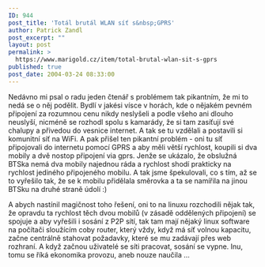 ```yaml
---
ID: 944
post_title: 'Totál brutál WLAN síť s&nbsp;GPRS'
author: Patrick Zandl
post_excerpt: ""
layout: post
permalink: >
  https://www.marigold.cz/item/total-brutal-wlan-sit-s-gprs
published: true
post_date: 2004-03-24 08:33:00
---
```

<P>Nedávno mi psal o radu jeden čtenář s problémem tak pikantním, že mi to nedá se o něj podělit. Bydlí v jakési vísce v horách, kde o nějakém pevném připojení za rozumnou cenu nikdy neslyšeli a podle všeho ani dlouho neuslyší, nicméně se rozhodl spolu s kamarády, že si tam zasíťují své chalupy a přivedou do vesnice internet. A tak se tu vzdělali a postavili si komunitní síť na WiFi. A pak přišel ten pikantní problém - oni tu síť připojovali do internetu pomocí GPRS a aby měli větší rychlost, koupili si dva mobily a dvě nostop připojení via gprs. Jenže se ukázalo, že obslužná BTSka nemá dva mobily najednou ráda a rychlost shodí prakticky na rychlost jediného připojeného mobilu. A tak jsme špekulovali, co s tím, až se to vyřešilo tak, že se k mobilu přidělala směrovka a ta se namířila na jinou BTSku na druhé straně údolí&#160;:)</P>
<P>A abych nastínil magičnost toho řešení, oni to na linuxu rozchodili nějak tak, že opravdu ta rychlost těch dvou mobilů (v zásadě oddělených připojení) se spojuje a aby vyřešili i sosání z P2P sítí, tak tam mají nějaký linux software na počítači sloužícím coby router, který vždy, když má síť volnou kapacitu, začne centrálně stahovat požadavky, které se mu zadávají přes web rozhraní. A když začnou uživatelé se síti pracovat, sosání se vypne. Inu, tomu se říká ekonomika provozu, aneb nouze naučila ... </P>